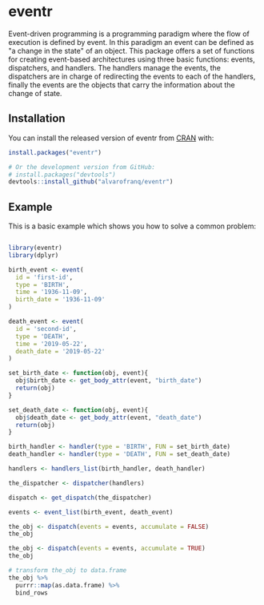 
# eventr

<!-- badges: start -->
<!-- badges: end -->

Event-driven programming is a programming paradigm where the flow of execution is defined by event.
    In this paradigm an event can be defined as "a change in the state" of an object. This package offers a set
    of functions for creating event-based architectures using three basic functions: events, dispatchers, and
    handlers. The handlers manage the events, the dispatchers are in charge of redirecting the events to each of
    the handlers, finally the events are the objects that carry the information about the change of state.

## Installation

You can install the released version of eventr from [CRAN](https://CRAN.R-project.org) with:

``` r
install.packages("eventr")

# Or the development version from GitHub:
# install.packages("devtools")
devtools::install_github("alvarofranq/eventr")
```

## Example

This is a basic example which shows you how to solve a common problem:

``` r

library(eventr)
library(dplyr)

birth_event <- event(
  id = 'first-id',
  type = 'BIRTH',
  time = '1936-11-09',
  birth_date = '1936-11-09'
)

death_event <- event(
  id = 'second-id',
  type = 'DEATH',
  time = '2019-05-22',
  death_date = '2019-05-22'
)

set_birth_date <- function(obj, event){
  obj$birth_date <- get_body_attr(event, "birth_date")
  return(obj)
}

set_death_date <- function(obj, event){
  obj$death_date <- get_body_attr(event, "death_date")
  return(obj)
}

birth_handler <- handler(type = 'BIRTH', FUN = set_birth_date)
death_handler <- handler(type = 'DEATH', FUN = set_death_date)

handlers <- handlers_list(birth_handler, death_handler)

the_dispatcher <- dispatcher(handlers)

dispatch <- get_dispatch(the_dispatcher)

events <- event_list(birth_event, death_event)

the_obj <- dispatch(events = events, accumulate = FALSE)
the_obj

the_obj <- dispatch(events = events, accumulate = TRUE)
the_obj

# transform the_obj to data.frame
the_obj %>%
  purrr::map(as.data.frame) %>%
  bind_rows
  
```

